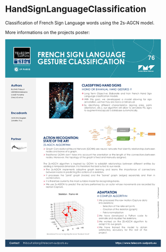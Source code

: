 # HandSignLanguageClassification
Classification of French Sign Language words using the 2s-AGCN model.

More informations on the projects poster:

![Project Poster](./Template-Poster_TSP_en.png)


